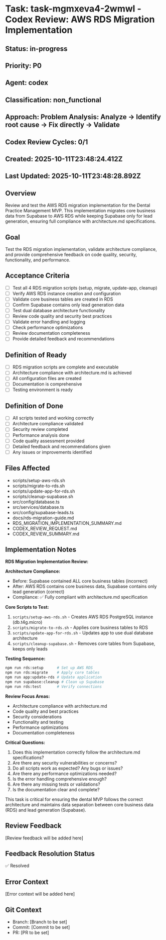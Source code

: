 # Task: task-mgmxeva4-2wmwl - Codex Review: AWS RDS Migration Implementation

## Status: in-progress

## Priority: P0

## Agent: codex

## Classification: non_functional

## Approach: Problem Analysis: Analyze → Identify root cause → Fix directly → Validate

## Codex Review Cycles: 0/1

## Created: 2025-10-11T23:48:24.412Z
## Last Updated: 2025-10-11T23:48:28.892Z

## Overview
Review and test the AWS RDS migration implementation for the Dental Practice Management MVP. This implementation migrates core business data from Supabase to AWS RDS while keeping Supabase only for lead generation, ensuring full compliance with architecture.md specifications.

## Goal
Test the RDS migration implementation, validate architecture compliance, and provide comprehensive feedback on code quality, security, functionality, and performance.

## Acceptance Criteria
- [ ] Test all 4 RDS migration scripts (setup, migrate, update-app, cleanup)
- [ ] Verify AWS RDS instance creation and configuration
- [ ] Validate core business tables are created in RDS
- [ ] Confirm Supabase contains only lead generation data
- [ ] Test dual database architecture functionality
- [ ] Review code quality and security best practices
- [ ] Validate error handling and logging
- [ ] Check performance optimizations
- [ ] Review documentation completeness
- [ ] Provide detailed feedback and recommendations

## Definition of Ready
- [ ] RDS migration scripts are complete and executable
- [ ] Architecture compliance with architecture.md is achieved
- [ ] All configuration files are created
- [ ] Documentation is comprehensive
- [ ] Testing environment is ready

## Definition of Done
- [ ] All scripts tested and working correctly
- [ ] Architecture compliance validated
- [ ] Security review completed
- [ ] Performance analysis done
- [ ] Code quality assessment provided
- [ ] Detailed feedback and recommendations given
- [ ] Any issues or improvements identified

## Files Affected
- scripts/setup-aws-rds.sh
- scripts/migrate-to-rds.sh
- scripts/update-app-for-rds.sh
- scripts/cleanup-supabase.sh
- src/config/database.ts
- src/services/database.ts
- src/config/supabase-leads.ts
- docs/rds-migration-guide.md
- RDS_MIGRATION_IMPLEMENTATION_SUMMARY.md
- CODEX_REVIEW_REQUEST.md
- CODEX_REVIEW_SUMMARY.md

## Implementation Notes
**RDS Migration Implementation Review:**

**Architecture Compliance:**
- Before: Supabase contained ALL core business tables (incorrect)
- After: AWS RDS contains core business data, Supabase contains only lead generation (correct)
- Compliance: ✅ Fully compliant with architecture.md specification

**Core Scripts to Test:**
1. `scripts/setup-aws-rds.sh` - Creates AWS RDS PostgreSQL instance (db.t4g.micro)
2. `scripts/migrate-to-rds.sh` - Applies core business tables to RDS
3. `scripts/update-app-for-rds.sh` - Updates app to use dual database architecture
4. `scripts/cleanup-supabase.sh` - Removes core tables from Supabase, keeps only leads

**Testing Sequence:**
```bash
npm run rds:setup      # Set up AWS RDS
npm run rds:migrate    # Apply core tables
npm run app:update-rds # Update application
npm run supabase:cleanup # Clean up Supabase
npm run rds:test       # Verify connections
```

**Review Focus Areas:**
- Architecture compliance with architecture.md
- Code quality and best practices
- Security considerations
- Functionality and testing
- Performance optimizations
- Documentation completeness

**Critical Questions:**
1. Does this implementation correctly follow the architecture.md specifications?
2. Are there any security vulnerabilities or concerns?
3. Do all scripts work as expected? Any bugs or issues?
4. Are there any performance optimizations needed?
5. Is the error handling comprehensive enough?
6. Are there any missing tests or validations?
7. Is the documentation clear and complete?

This task is critical for ensuring the dental MVP follows the correct architecture and maintains data separation between core business data (RDS) and lead generation (Supabase).

## Review Feedback
[Review feedback will be added here]

## Feedback Resolution Status
✅ Resolved

## Error Context
[Error context will be added here]

## Git Context
- Branch: [Branch to be set]
- Commit: [Commit to be set]
- PR: [PR to be set]
